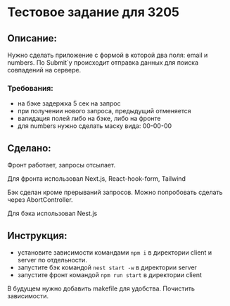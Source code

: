 # Тестовое задание для 3205

## Описание:
Нужно сделать приложение с формой в которой два поля: email и numbers. По Submit`у происходит отправка данных для поиска совпадений на сервере.

### Требования:
- на бэке задержка 5 сек на запрос
- при получении нового запроса, предыдущий отменяется
- валидация полей либо на бэке, либо на фронте
- для numbers нужно сделать маску вида: 00-00-00

## Сделано:
Фронт работает, запросы отсылает. 

Для фронта использовал Next.js, React-hook-form, Tailwind

Бэк сделан кроме прерываний запросов. Можно попробовать сделать через AbortController.

Для бэка использовал Nest.js

## Инструкция:
- установите зависимости командами `npm i` в директории client и server по отдельности.
- запустите бэк командой `nest start -w` в директории server
- запустите фронт командой `npm run start` в директории client

В будущем нужно добавить makefile для удобства. Почистить зависимости.
